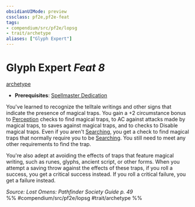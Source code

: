 ```yaml
---
obsidianUIMode: preview
cssclass: pf2e,pf2e-feat
tags:
- compendium/src/pf2e/lopsg
- trait/archetype
aliases: ["Glyph Expert"]
---
```

# Glyph Expert  *Feat 8*  
[archetype](../../Rules/traits/archetype.md)  

- **Prerequisites**: [Spellmaster Dedication](spellmaster-dedication-locg.md)

You've learned to recognize the telltale writings and other signs that indicate the presence of magical traps. You gain a +2 circumstance bonus to [Perception](../skills.md#Perception) checks to find magical traps, to AC against attacks made by magical traps, to saves against magical traps, and to checks to Disable magical traps. Even if you aren't [Searching](../../Rules/actions/search.md), you get a check to find magical traps that normally require you to be [Searching](../../Rules/actions/search.md). You still need to meet any other requirements to find the trap.

You're also adept at avoiding the effects of traps that feature magical writing, such as runes, glyphs, ancient script, or other forms. When you attempt a saving throw against the effects of these traps, if you roll a success, you get a critical success instead. If you roll a critical failure, you get a failure instead.

*Source: Lost Omens: Pathfinder Society Guide p. 49*  
%% #compendium/src/pf2e/lopsg #trait/archetype %%